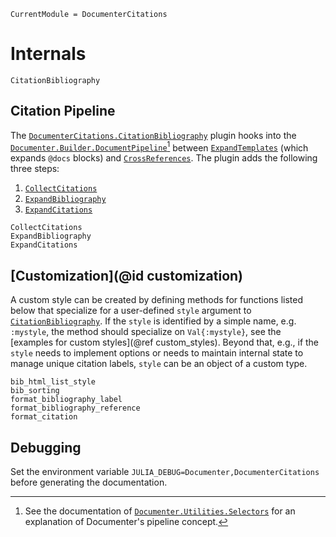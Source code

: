 ```@meta
CurrentModule = DocumenterCitations
```

# Internals

```@docs
CitationBibliography
```

## Citation Pipeline

The [`DocumenterCitations.CitationBibliography`](@ref) plugin hooks into the [`Documenter.Builder.DocumentPipeline`](https://documenter.juliadocs.org/stable/lib/internals/builder/#Documenter.Builder.DocumentPipeline)[^1] between [`ExpandTemplates`](https://documenter.juliadocs.org/stable/lib/internals/builder/#Documenter.Builder.ExpandTemplates) (which expands `@docs` blocks) and [`CrossReferences`](https://documenter.juliadocs.org/stable/lib/internals/builder/#Documenter.Builder.CrossReferences). The plugin adds the following three steps:

[^1]: See the documentation of [`Documenter.Utilities.Selectors`](https://documenter.juliadocs.org/stable/lib/internals/selectors/#Documenter.Utilities.Selectors) for an explanation of Documenter's pipeline concept.

1. [`CollectCitations`](@ref)
2. [`ExpandBibliography`](@ref)
3. [`ExpandCitations`](@ref)


```@docs
CollectCitations
ExpandBibliography
ExpandCitations
```

## [Customization](@id customization)

A custom style can be created by defining methods for functions listed below that specialize for a user-defined `style` argument to [`CitationBibliography`](@ref). If the `style` is identified by a simple name, e.g. `:mystyle`, the method should specialize on `Val{:mystyle}`, see the [examples for custom styles](@ref custom_styles). Beyond that, e.g., if the `style` needs to implement options or needs to maintain internal state to manage unique citation labels, `style` can be an object of a custom type.


```@docs
bib_html_list_style
bib_sorting
format_bibliography_label
format_bibliography_reference
format_citation
```

## Debugging

Set the environment variable `JULIA_DEBUG=Documenter,DocumenterCitations` before generating the documentation.
